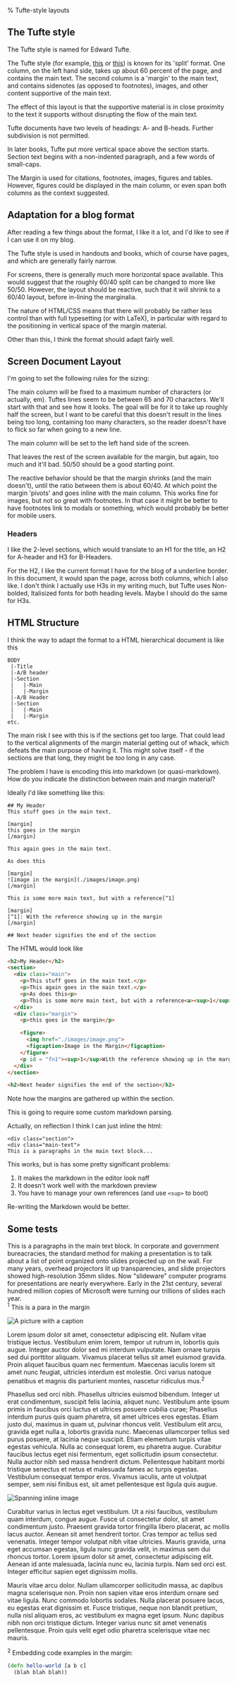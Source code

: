 % Tufte-style layouts

## The Tufte style
The Tufte style is named for Edward Tufte.

The Tufte style (for example, [this](https://www.inf.ed.ac.uk/teaching/courses/pi/2016_2017/phil/tufte-powerpoint.pdf?utm_source=pocket_mylist) or [this](https://www-uxsup.csx.cam.ac.uk/pub/tex-archive/macros/latex/contrib/tufte-latex/sample-handout.pdf)) is known for its 'split' format. One column, on the left hand side, takes up about 60 percent of the page, and contains the main text. The second column is a 'margin' to the main text, and contains sidenotes (as opposed to footnotes), images, and other content supportive of the main text.

The effect of this layout is that the supportive material is in close proximity to the text it supports without disrupting the flow of the main text.

Tufte documents have two levels of headings: A- and B-heads. Further subdivision is not permitted.

In later books, Tufte put more vertical space above the section starts. Section text begins with a non-indented paragraph, and a few words of small-caps.

The Margin is used for citations, footnotes, images, figures and tables. However, figures could be displayed in the main column, or even span both columns as the context suggested.

## Adaptation for a blog format
After reading a few things about the format, I like it a lot, and I'd like to see if I can use it on my blog.

The Tufte style is used in handouts and books, which of course have pages, and which are generally fairly narrow.

For screens, there is generally much more horizontal space available. This would suggest that the roughly 60/40 split can be changed to more like 50/50. However, the layout should be reactive, such that it will shrink to a 60/40 layout, before in-lining the marginalia.

The nature of HTML/CSS means that there will probably be rather less control than with full typesetting (or with LaTeX), in particular with regard to the positioning in vertical space of the margin material.

Other than this, I think the format should adapt fairly well.

## Screen Document Layout
I'm going to set the following rules for the sizing:

The main column will be fixed to a maximum number of characters (or actually, em). Tuftes lines seem to be between 65 and 70 characters. We'll start with that and see how it looks. The goal will be for it to take up roughly half the screen, but I want to be careful that this doesn't result in the lines being too long, containing too many characters, so the reader doesn't have to flick so far when going to a new line.

The main column will be set to the left hand side of the screen.

That leaves the rest of the screen available for the margin, but again, too much and it'll bad. 50/50 should be a good starting point.

The reactive behavior should be that the margin shrinks (and the main doesn't), until the ratio between them is about 60/40. At which point the margin 'pivots' and goes inline with the main column. This works fine for images, but not so great with footnotes. In that case it might be better to have footnotes link to modals or something, which would probably be better for mobile users.

### Headers
I like the 2-level sections, which would translate to an H1 for the title, an H2 for A-header and H3 for B-Headers.

For the H2, I like the current format I have for the blog of a underline border. In this document, it would span the page, across both columns, which I also like. I don't think I actually use H3s in my writing much, but Tufte uses Non-bolded, Italisized fonts for both heading levels. Maybe I should do the same for H3s.

## HTML Structure
I think the way to adapt the format to a HTML hierarchical document is like this

```
BODY
 |-Title
 |-A/B header
 |-Section
 |   |-Main
 |   |-Margin
 |-A/B Header
 |-Section
 |   |-Main
 |   |-Margin
etc.
```

The main risk I see with this is if the sections get too large. That could lead to the vertical alignments of the margin material getting out of whack, which defeats the main purpose of having it. This might solve itself - if the sections are that long, they might be _too_ long in any case.

The problem I have is encoding this into markdown (or quasi-markdown). How do you indicate the distinction between main and margin material?

Ideally I'd like something like this:

```
## My Header
This stuff goes in the main text.

[margin]
this goes in the margin
[/margin]

This again goes in the main text.

As does this

[margin]
![image in the margin](./images/image.png)
[/margin]

This is some more main text, but with a reference[^1]

[margin]
[^1]: With the reference showing up in the margin
[/margin]

## Next header signifies the end of the section
```

The HTML would look like

```html
<h2>My Header</h2>
<section>
  <div class="main">
    <p>This stuff goes in the main text.</p>
    <p>This again goes in the main text.</p>
    <p>As does this<p>
    <p>This is some more main text, but with a reference<a><sup>1</sup></a><p>
  </div>
  <div class="margin">
    <p>this goes in the margin</p>

    <figure>
      <img href="./images/image.png">
      <figcaption>Image in the Margin</figcaption>
    </figure>
    <p id = "fn1"><sup>1</sup>With the reference showing up in the margin</p>
  </div>
</section>

<h2>Next header signifies the end of the section</h2>
```

Note how the margins are gathered up within the section.

This is going to require some custom markdown parsing.

Actually, on reflection I think I can just inline the html:

```
<div class="section">
<div class="main-text">
This is a paragraphs in the main text block...
```

This works, but is has some pretty significant problems:

1. It makes the markdown in the editor look naff
2. It doesn't work well with the markdown preview
3. You have to manage your own references (and use `<sup>` to boot)

Re-writing the Markdown would be better.

## Some tests

<div class="section">
<div class="main-text">
This is a paragraphs in the main text block. In corporate and government bureacracies, the standard method for making a presentation is to talk about a list of point organized onto slides projected up on the wall. For many years, overhead projectors lit up transparencies, and slide projectors showed high-resolution 35mm slides. Now "slideware" computer programs for presentations are nearly everywhere. Early in the 21st century, several hundred million copies of Microsoft were turning our trillions of slides each year. 
</div>

<div class="sidenotes">
<sup>1</sup> This is a para in the margin

![A picture with a caption](../images/ppfluff.png)
</div>
</div>

<div class="section">
<div class="main-text">
Lorem ipsum dolor sit amet, consectetur adipiscing elit. Nullam vitae tristique lectus. Vestibulum enim lorem, tempor ut rutrum in, lobortis quis augue. Integer auctor dolor sed mi interdum vulputate. Nam ornare turpis sed dui porttitor aliquam. Vivamus placerat tellus sit amet euismod gravida. Proin aliquet faucibus quam nec fermentum. Maecenas iaculis lorem sit amet nunc feugiat, ultricies interdum est molestie. Orci varius natoque penatibus et magnis dis parturient montes, nascetur ridiculus mus.<sup>2</sup>

Phasellus sed orci nibh. Phasellus ultricies euismod bibendum. Integer ut erat condimentum, suscipit felis lacinia, aliquet nunc. Vestibulum ante ipsum primis in faucibus orci luctus et ultrices posuere cubilia curae; Phasellus interdum purus quis quam pharetra, sit amet ultrices eros egestas. Etiam justo dui, maximus in quam ut, pulvinar rhoncus velit. Vestibulum elit arcu, gravida eget nulla a, lobortis gravida nunc. Maecenas ullamcorper tellus sed purus posuere, at lacinia neque suscipit. Etiam elementum turpis vitae egestas vehicula. Nulla ac consequat lorem, eu pharetra augue. Curabitur faucibus lectus eget nisi fermentum, eget sollicitudin ipsum consectetur. Nulla auctor nibh sed massa hendrerit dictum. Pellentesque habitant morbi tristique senectus et netus et malesuada fames ac turpis egestas. Vestibulum consequat tempor eros. Vivamus iaculis, ante ut volutpat semper, sem nisi finibus est, sit amet pellentesque est ligula quis augue.

![Spanning inline image](../images/long.png)

Curabitur varius in lectus eget vestibulum. Ut a nisi faucibus, vestibulum quam interdum, congue augue. Fusce ut consectetur dolor, sit amet condimentum justo. Praesent gravida tortor fringilla libero placerat, ac mollis lacus auctor. Aenean sit amet hendrerit tortor. Cras tempor ac tellus sed venenatis. Integer tempor volutpat nibh vitae ultricies. Mauris gravida, urna eget accumsan egestas, ligula nunc gravida velit, in maximus sem dui rhoncus tortor. Lorem ipsum dolor sit amet, consectetur adipiscing elit. Aenean id ante malesuada, lacinia nunc eu, lacinia turpis. Nam sed orci est. Integer efficitur sapien eget dignissim mollis.

Mauris vitae arcu dolor. Nullam ullamcorper sollicitudin massa, ac dapibus magna scelerisque non. Proin non sapien vitae eros interdum ornare sed vitae ligula. Nunc commodo lobortis sodales. Nulla placerat posuere lacus, eu egestas erat dignissim et. Fusce tristique, neque non blandit pretium, nulla nisl aliquam eros, ac vestibulum ex magna eget ipsum. Nunc dapibus nibh non orci tristique dictum. Integer varius nunc sit amet venenatis pellentesque. Proin quis velit eget odio pharetra scelerisque vitae nec mauris. 
</div>

<div class="sidenotes">
<sup>2</sup> Embedding code examples in the margin:

```clojure
(defn hello-world [a b c]
  (blah blah blah))
```
</div>
</div>
